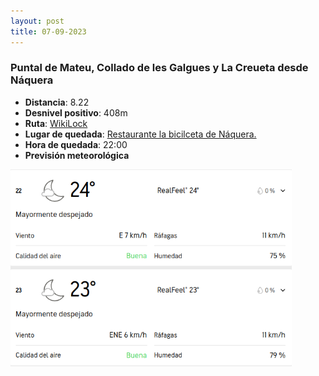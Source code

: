 ```yaml
---
layout: post
title: 07-09-2023
---
```


### Puntal de Mateu, Collado de les Galgues y La Creueta desde Náquera

- **Distancia**: 8.22
- **Desnivel positivo**: 408m
- **Ruta**: [WikiLock](https://es.wikiloc.com/rutas-senderismo/puntal-de-mateu-collado-de-les-galgues-y-la-creueta-desde-naquera-146288370)
- **Lugar de quedada**: [Restaurante la bicilceta de Náquera.](https://goo.gl/maps/yt3f3BbYX47iZDVQ7)
- **Hora de quedada**:  22:00
- **Previsión meteorológica**
<img src="public/images/tiempo_20230907.png" alt="Previsión meteorológica" width="450" />